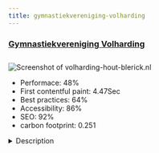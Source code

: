 ```yaml
---
title: gymnastiekvereniging-volharding
---
```


<div style="height: 3rem">
  <a href="http://volharding-hout-blerick.nl"><h3>Gymnastiekvereniging Volharding</h3></a>
</div>
<img loading="lazy" src="/images/thumbs/volharding-hout-blerick.nl.jpg" alt="Screenshot of volharding-hout-blerick.nl" />
<ul>
  <li>Performace: 48%</li>
  <li>
    First contentful paint:
    4.47Sec
  </li>
  <li>Best practices: 64%</li>
  <li>Accessibility: 86%</li>
  <li>SEO: 92%</li>
  <li>carbon footprint: 0.251</li>
</ul>
<details>
  <summary>Description</summary>
  <p>Volharding is a sporting organisation in the Netherlands. We offer all sorts of sports for the young and the seniors. Zumba, Body & Fit, POP Dance, FUN Dance, Freerunning. Just to name a few.

We started 90 years ago, yes, that's how long we've been doing this. With modern times and people looking on the internet to find their new hobby or sport, we needed a new website. We choose Joomla as our core CMS. The site informs our members about everything related to Volharding. We showcase what we do, what we offer.The site was build on Joomla 3.x and is fully updated.
Gantry Framework
Breezingforms
Kraken Template
Sponsorwall
Admin Tools
Social Slide
Admin Exile
Amy Sitemap</p>
</details>

